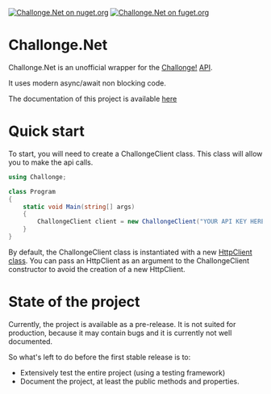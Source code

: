 [![Challonge.Net on nuget.org](https://img.shields.io/nuget/vpre/Challonge.Net)](https://www.nuget.org/packages/Challonge.Net)
[![Challonge.Net on fuget.org](https://www.fuget.org/packages/Challonge.Net/badge.svg)](https://www.fuget.org/packages/Challonge.Net)

# Challonge.Net
Challonge.Net is an unofficial wrapper for the [Challonge!](https://challonge.com/) [API](https://api.challonge.com/v1).

It uses modern async/await non blocking code.

The documentation of this project is available [here](https://erwantlg.github.io/Challonge.Net/index.html) 

# Quick start
To start, you will need to create a ChallongeClient class. This class will allow you to make the api calls.
```csharp
using Challonge;

class Program
{
    static void Main(string[] args)
    {
        ChallongeClient client = new ChallongeClient("YOUR API KEY HERE");
    }
}
```

By default, the ChallongeClient class is instantiated with a new [HttpClient class](https://docs.microsoft.com/en-us/dotnet/api/system.net.http.httpclient?view=net-5.0).
You can pass an HttpClient as an argument to the ChallongeClient constructor to avoid the creation of a new HttpClient.

# State of the project
Currently, the project is available as a pre-release. It is not suited for production, because it may contain bugs and it is currently not well documented.

So what's left to do before the first stable release is to:
- Extensively test the entire project (using a testing framework)
- Document the project, at least the public methods and properties.
